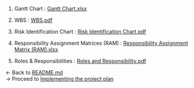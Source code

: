 1. Gantt Chart : [Gantt Chart.xlsx](https://github.com/maheshbabuwarman/OurAI-Sdn.-Bhd./files/7896520/Gantt.Chart.xlsx)

2. WBS : [WBS.pdf](https://github.com/maheshbabuwarman/OurAI-Sdn.-Bhd./files/7896533/WBS.pdf)

3. Risk Identification Chart : [Risk Identification Chart.pdf](https://github.com/maheshbabuwarman/OurAI-Sdn.-Bhd./files/7897199/Risk.Identification.Chart.pdf)
            
4. Responsibility Assignment Matrices (RAM) : [Responsibility Assignment Matrix (RAM).xlsx](https://github.com/maheshbabuwarman/OurAI-Sdn.-Bhd./files/7896574/Responsibility.Assignment.Matrix.RAM.xlsx)
        
5. Roles & Responsibilities : [Roles and Responsibility.pdf](https://github.com/maheshbabuwarman/OurAI-Sdn.-Bhd./files/7896563/Roles.and.Responsibility.pdf)

<- Back to [README.md](./README.md)<br/>
-> Proceed to [Implementing the project plan](Implementing%20the%20project.md)
      




